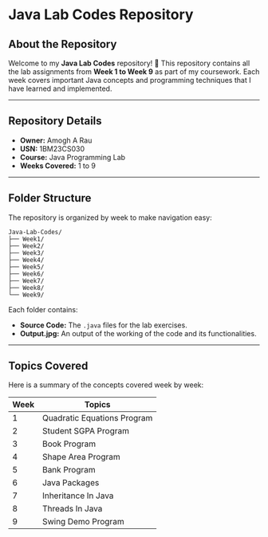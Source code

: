 # Java Lab Codes Repository

## About the Repository

Welcome to my **Java Lab Codes** repository! 👋 This repository contains all the lab assignments from **Week 1 to Week 9** as part of my coursework. Each week covers important Java concepts and programming techniques that I have learned and implemented.

---

## Repository Details

- **Owner:** Amogh A Rau
- **USN:** 1BM23CS030
- **Course:** Java Programming Lab
- **Weeks Covered:** 1 to 9

---

## Folder Structure

The repository is organized by week to make navigation easy:

```
Java-Lab-Codes/
├── Week1/
├── Week2/
├── Week3/
├── Week4/
├── Week5/
├── Week6/
├── Week7/
├── Week8/
└── Week9/
```

Each folder contains:
- **Source Code:** The `.java` files for the lab exercises.
- **Output.jpg:** An output of the working of the code and its functionalities. 

---

## Topics Covered

Here is a summary of the concepts covered week by week:

| Week | Topics |
|------|--------|
| 1    | Quadratic Equations Program |
| 2    | Student SGPA Program |
| 3    | Book Program |
| 4    | Shape Area Program |
| 5    | Bank Program |
| 6    | Java Packages |
| 7    | Inheritance In Java |
| 8    | Threads In Java |
| 9    | Swing Demo Program |
